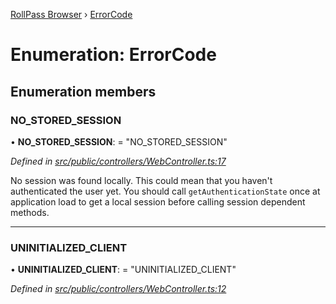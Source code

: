[RollPass Browser](../README.md) › [ErrorCode](errorcode.md)

# Enumeration: ErrorCode

## Enumeration members

###  NO_STORED_SESSION

• **NO_STORED_SESSION**: = "NO_STORED_SESSION"

*Defined in [src/public/controllers/WebController.ts:17](https://github.com/RollPass/rollpass-js/blob/24d55ba/src/public/controllers/WebController.ts#L17)*

No session was found locally. This could mean that you haven't authenticated the user yet.
You should call `getAuthenticationState` once at application load to get a local session before calling session dependent methods.

___

###  UNINITIALIZED_CLIENT

• **UNINITIALIZED_CLIENT**: = "UNINITIALIZED_CLIENT"

*Defined in [src/public/controllers/WebController.ts:12](https://github.com/RollPass/rollpass-js/blob/24d55ba/src/public/controllers/WebController.ts#L12)*

